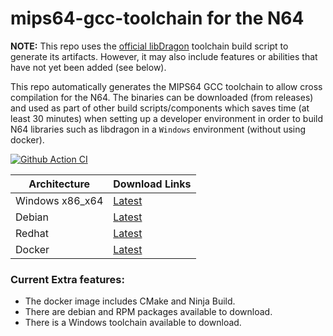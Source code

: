 # mips64-gcc-toolchain for the N64

**NOTE:** This repo uses the [official libDragon](dragonminded/libdragon) toolchain build script to generate its artifacts. However, it may also include features or abilities that have not yet been added (see below).

This repo automatically generates the MIPS64 GCC toolchain to allow cross compilation for the N64. 
The binaries can be downloaded (from releases) and used as part of other build scripts/components which saves time (at least 30 minutes) when setting up a developer environment in order to build N64 libraries such as libdragon in a `Windows` environment (without using docker).

[![Github Action CI](https://github.com/n64-tools/mips64-gcc-toolchain/actions/workflows/build-toolchain.yml/badge.svg)](https://github.com/n64-tools/mips64-gcc-toolchain/actions/workflows/build-toolchain.yml)

Architecture | Download Links
--- | ---
Windows x86_x64 | [Latest](https://github.com/n64-tools/mips64-gcc-toolchain/releases/latest/download/gcc-toolchain-mips64-win64.zip)
Debian | [Latest](https://github.com/n64-tools/mips64-gcc-toolchain/releases/latest/download/gcc-toolchain-mips64-linux64.deb)
Redhat | [Latest](https://github.com/n64-tools/mips64-gcc-toolchain/releases/latest/download/gcc-toolchain-mips64-linux64.rpm)
Docker | [Latest](https://github.com/N64-tools/mips64-gcc-toolchain/pkgs/container/gcc-toolchain-mips64)


### Current Extra features:
* The docker image includes CMake and Ninja Build.
* There are debian and RPM packages available to download.
* There is a Windows toolchain available to download.
